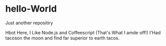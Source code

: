 # hello-World
Just another repositiry


Hbot Here, I Like Node.js and Coffeescript (That's What I amde off!)
I'Had tacoson the moon and find far superior to earth tacos.
